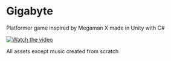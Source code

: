 # Gigabyte
 Platformer game inspired by Megaman X made in Unity with C#

[![Watch the video](https://i.imgur.com/vKb2F1B.png)](https://www.youtube.com/watch?v=FkeY_lP9QiE)

 All assets except music created from scratch
